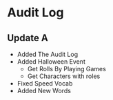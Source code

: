 # Audit Log
## Update A
- Added The Audit Log
- Added Halloween Event
    - Get Rolls By Playing Games
    - Get Characters with roles
- Fixed Speed Vocab
- Added New Words
